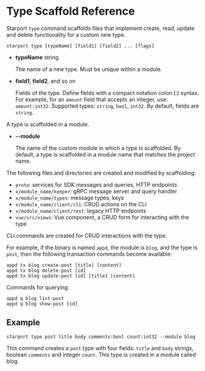 # Type Scaffold Reference

Starport `type` command scaffolds files that implement create, read, update and delete functionality for a custom new type.

```
starport type [typeName] [field1] [field2] ... [flags]
```

- **typeName** string

    The name of a new type. Must be unique within a module.

- **field1**, **field2**, and so on

    Fields of the type. Define fields with a compact notation colon (:) syntax. For example, for an  `amount` field that accepts an integer, use: `amount:int32`. Supported types: `string`, `bool`, `int32`. By default, fields are `string`.

A type is scaffolded in a module. 

- **--module** 

    The name of the custom module in which a type is scaffolded. By default, a type is scaffolded in a module name that matches the project name. 

The following files and directories are created and modified by scaffolding:

* `proto`: services for SDK messages and queries, HTTP endpoints
* `x/module_name/keeper`: gRPC message server and query handler
* `x/module_name/types`: message types, keys
* `x/module_name/client/cli`: CRUD actions on the CLI
* `x/module_name/client/rest`: legacy HTTP endpoints
* `vue/src/views`: Vue component, a CRUD form for interacting with the type

CLI commands are created for CRUD interactions with the type. 

For example, if the binary is named `appd`, the module is `blog`, and the type is `post`, then the following transaction commands become available:

```
appd tx blog create-post [title] [content]
appd tx blog delete-post [id]
appd tx blog update-post [id] [title] [content]
```

Commands for querying:

```
appd q blog list-post
appd q blog show-post [id]
```

## Example

```
starport type post title body comments:bool count:int32 --module blog
```

This command creates a `post` type with four fields: `title` and `body` strings, boolean `comments`  and integer `count`. This type is created in a module called blog.
